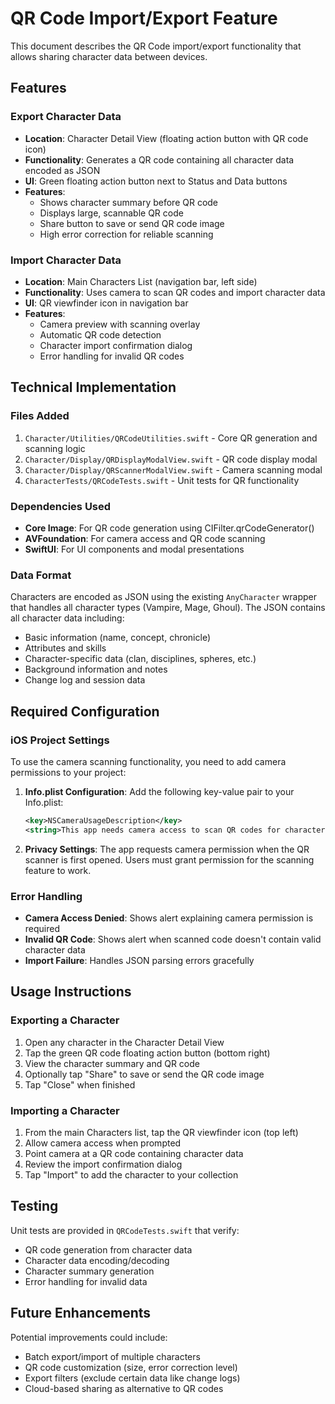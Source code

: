 # QR Code Import/Export Feature

This document describes the QR Code import/export functionality that allows sharing character data between devices.

## Features

### Export Character Data
- **Location**: Character Detail View (floating action button with QR code icon)
- **Functionality**: Generates a QR code containing all character data encoded as JSON
- **UI**: Green floating action button next to Status and Data buttons
- **Features**:
  - Shows character summary before QR code
  - Displays large, scannable QR code
  - Share button to save or send QR code image
  - High error correction for reliable scanning

### Import Character Data
- **Location**: Main Characters List (navigation bar, left side)
- **Functionality**: Uses camera to scan QR codes and import character data
- **UI**: QR viewfinder icon in navigation bar
- **Features**:
  - Camera preview with scanning overlay
  - Automatic QR code detection
  - Character import confirmation dialog
  - Error handling for invalid QR codes

## Technical Implementation

### Files Added
1. `Character/Utilities/QRCodeUtilities.swift` - Core QR generation and scanning logic
2. `Character/Display/QRDisplayModalView.swift` - QR code display modal
3. `Character/Display/QRScannerModalView.swift` - Camera scanning modal
4. `CharacterTests/QRCodeTests.swift` - Unit tests for QR functionality

### Dependencies Used
- **Core Image**: For QR code generation using CIFilter.qrCodeGenerator()
- **AVFoundation**: For camera access and QR code scanning
- **SwiftUI**: For UI components and modal presentations

### Data Format
Characters are encoded as JSON using the existing `AnyCharacter` wrapper that handles all character types (Vampire, Mage, Ghoul). The JSON contains all character data including:
- Basic information (name, concept, chronicle)
- Attributes and skills
- Character-specific data (clan, disciplines, spheres, etc.)
- Background information and notes
- Change log and session data

## Required Configuration

### iOS Project Settings
To use the camera scanning functionality, you need to add camera permissions to your project:

1. **Info.plist Configuration**:
   Add the following key-value pair to your Info.plist:
   ```xml
   <key>NSCameraUsageDescription</key>
   <string>This app needs camera access to scan QR codes for character import.</string>
   ```

2. **Privacy Settings**:
   The app requests camera permission when the QR scanner is first opened. Users must grant permission for the scanning feature to work.

### Error Handling
- **Camera Access Denied**: Shows alert explaining camera permission is required
- **Invalid QR Code**: Shows alert when scanned code doesn't contain valid character data
- **Import Failure**: Handles JSON parsing errors gracefully

## Usage Instructions

### Exporting a Character
1. Open any character in the Character Detail View
2. Tap the green QR code floating action button (bottom right)
3. View the character summary and QR code
4. Optionally tap "Share" to save or send the QR code image
5. Tap "Close" when finished

### Importing a Character
1. From the main Characters list, tap the QR viewfinder icon (top left)
2. Allow camera access when prompted
3. Point camera at a QR code containing character data
4. Review the import confirmation dialog
5. Tap "Import" to add the character to your collection

## Testing

Unit tests are provided in `QRCodeTests.swift` that verify:
- QR code generation from character data
- Character data encoding/decoding
- Character summary generation
- Error handling for invalid data

## Future Enhancements

Potential improvements could include:
- Batch export/import of multiple characters
- QR code customization (size, error correction level)
- Export filters (exclude certain data like change logs)
- Cloud-based sharing as alternative to QR codes